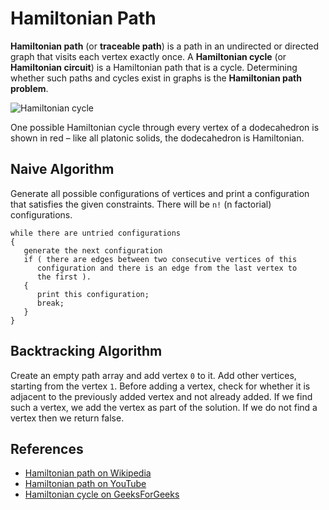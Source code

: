 # Hamiltonian Path

**Hamiltonian path** (or **traceable path**) is a path in an 
undirected or directed graph that visits each vertex exactly once. 
A **Hamiltonian cycle** (or **Hamiltonian circuit**) is a 
Hamiltonian path that is a cycle. Determining whether such paths 
and cycles exist in graphs is the **Hamiltonian path problem**.

![Hamiltonian cycle](https://upload.wikimedia.org/wikipedia/commons/6/6c/Hamiltonian_path_3d.svg)

One possible Hamiltonian cycle through every vertex of a 
dodecahedron is shown in red – like all platonic solids, the 
dodecahedron is Hamiltonian.

## Naive Algorithm

Generate all possible configurations of vertices and print a 
configuration that satisfies the given constraints. There 
will be `n!` (n factorial) configurations.

```
while there are untried configurations
{
   generate the next configuration
   if ( there are edges between two consecutive vertices of this
      configuration and there is an edge from the last vertex to 
      the first ).
   {
      print this configuration;
      break;
   }
}
```

## Backtracking Algorithm

Create an empty path array and add vertex `0` to it. Add other 
vertices, starting from the vertex `1`. Before adding a vertex, 
check for whether it is adjacent to the previously added vertex 
and not already added. If we find such a vertex, we add the 
vertex as part of the solution. If we do not find a vertex 
then we return false.

## References

- [Hamiltonian path on Wikipedia](https://en.wikipedia.org/wiki/Hamiltonian_path)
- [Hamiltonian path on YouTube](https://www.youtube.com/watch?v=dQr4wZCiJJ4&list=PLLXdhg_r2hKA7DPDsunoDZ-Z769jWn4R8)
- [Hamiltonian cycle on GeeksForGeeks](https://www.geeksforgeeks.org/backtracking-set-7-hamiltonian-cycle/)